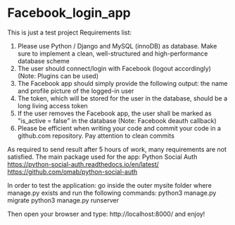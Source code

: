 # Facebook_login_app
This is just a test project
Requirements list:

1. Please use Python / Django and MySQL (innoDB) as database. Make sure to implement a clean, well-structured and high-performance database scheme
2. The user should connect/login with Facebook (logout accordingly) (Note: Plugins can be used)
3. The Facebook app should simply provide the following output: the name and profile picture of the logged-in user
4. The token, which will be stored for the user in the database, should be a long living access token
5. If the user removes the Facebook app, the user shall be marked as "is_active = false" in the database (Note: Facebook deauth callback)
6. Please be efficient when writing your code and commit your code in a github.com repository. Pay attention to clean commits

As required to send result after 5 hours of work, many requirements are not satisfied.
The main package used for the app: Python Social Auth
https://python-social-auth.readthedocs.io/en/latest/
https://github.com/omab/python-social-auth

In order to test the application:
go inside the outer mysite folder where manage.py exists and run the following commands:
python3 manage.py migrate
python3 manage.py runserver

Then open your browser and type:
http://localhost:8000/
and enjoy!